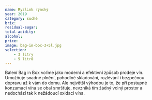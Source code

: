 ```yaml
---
name: Ryzlink rýnský 
year: 2019 
category: suché
brix: 
residual-sugar: 
total-acidity: 
alcohol: 
price:  
image: bag-in-box-3+5l.jpg 
selection:
    - 3 litry
    - 5 litrů
---
```


Balení Bag in Box volíme jako moderní a efektivní způsob prodeje vín. Umožňuje snadné plnění, pohodlné skladování, rozlévání i bezpečnou dopravu až k vám do domu. Ale největší výhodou je to, že při postupné konzumaci vína se obal smršťuje, nevzniká tím žádný volný prostor a nedochází tak k nežádoucí oxidaci vína.